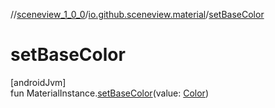 //[sceneview_1_0_0](../../index.md)/[io.github.sceneview.material](index.md)/[setBaseColor](set-base-color.md)

# setBaseColor

[androidJvm]\
fun MaterialInstance.[setBaseColor](set-base-color.md)(value: [Color](../io.github.sceneview.utils/index.md#289679020%2FClasslikes%2F-602047187))
